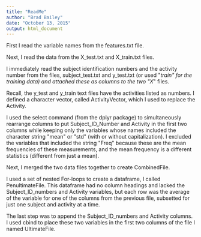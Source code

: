 ```yaml
---
title: "ReadMe"
author: "Brad Bailey"
date: "October 13, 2015"
output: html_document
---
```


First I read the variable names from the features.txt file.

Next, I read the data from the X_test.txt and X_train.txt files.


I immediately read the subject identification numbers and the activity number from the files, subject_test.txt and y_test.txt (or used "_train" for the training data) and attached these as columns to the two "X_" files.  

Recall, the y_test and y_train text files have the activities listed as numbers.  I defined a character vector, called ActivityVector, which I used to replace the Activity.


I used the select command (from the dplyr package) to simultaneously rearrange columns to put Subject_ID_Number and Activity in the first two columns while keeping only the variables whose names included the character string "mean" or "std" (with or without capitalization).  I excluded the variables that included the string "Freq" because these are the mean frequencies of these measurements, and the mean frequency is a different statistics (different from just a mean).


Next, I merged the two data files together to create CombinedFile.


I used a set of nested For-loops to create a dataframe, I called PenultimateFile.  This dataframe had no column headings and lacked the Subject_ID_numbers and Activity variables, but each row was the average of the variable for one of the columns from the previous file, subsetted for just one subject and activity at a time.  

The last step was to append the Subject_ID_numbers and Activity columns.  I used cbind to place these two variables in the first two columns of the file I named UltimateFile.
